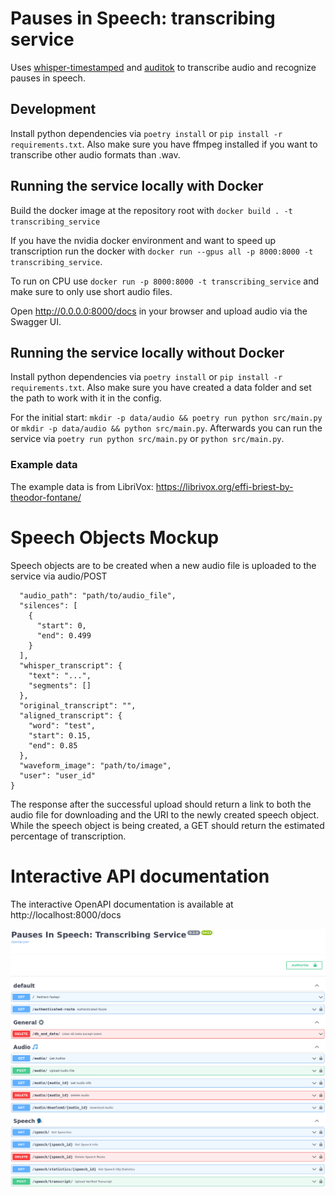 # Pauses in Speech: transcribing service

Uses [whisper-timestamped](https://github.com/linto-ai/whisper-timestamped) and 
[auditok](https://github.com/amsehili/auditok) to transcribe audio and recognize pauses in speech.

## Development

Install python dependencies via `poetry install` or `pip install -r requirements.txt`. Also make sure you have 
ffmpeg installed if you want to transcribe other audio formats than .wav.

## Running the service locally with Docker

Build the docker image at the repository root with `docker build . -t transcribing_service `

If you have the nvidia docker environment and want to speed up transcription run the docker with 
`docker run --gpus all -p 8000:8000 -t transcribing_service`.

To run on CPU use `docker run -p 8000:8000 -t transcribing_service` and make sure to only use 
short audio files.

Open http://0.0.0.0:8000/docs in your browser and upload audio via the Swagger UI.

## Running the service locally without Docker

Install python dependencies via `poetry install` or `pip install -r requirements.txt`. Also make sure you have
created a data folder and set the path to work with it in the config.

For the initial start: `mkdir -p data/audio && poetry run python src/main.py` or `mkdir -p data/audio && python src/main.py`. Afterwards you can run the service via
`poetry run python src/main.py` or `python src/main.py`.    

### Example data

The example data is from LibriVox: https://librivox.org/effi-briest-by-theodor-fontane/

# Speech Objects Mockup

Speech objects are to be created when a new audio file is uploaded to the service via audio/POST

```{
  "audio_path": "path/to/audio_file",
  "silences": [
    {
      "start": 0,
      "end": 0.499
    }
  ],
  "whisper_transcript": {
    "text": "...",
    "segments": []
  },
  "original_transcript": "",
  "aligned_transcript": {
    "word": "test",
    "start": 0.15,
    "end": 0.85
  },
  "waveform_image": "path/to/image",
  "user": "user_id"
}
```

The response after the successful upload should return a link to both the audio file for downloading and
the URI to the newly created speech object. While the speech object is being created, a GET should return 
the estimated percentage of transcription.

# Interactive API documentation

The interactive OpenAPI documentation is available at http://localhost:8000/docs

![screenshort of swagger ui](screenshot_swagger_docs.png)
